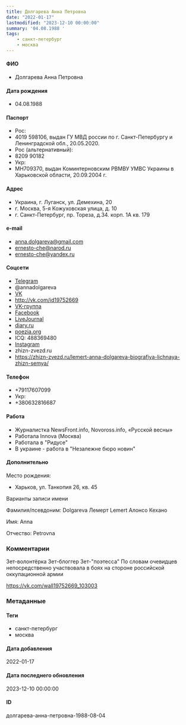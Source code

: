```yaml
---
title: Долгарева Анна Петровна
date: "2022-01-17"
lastmodified: "2023-12-10 00:00:00"
summary: '04.08.1988 '
tags: 
    - санкт-петербург
    - москва
---
```

<!--# pp1-->
<!--## Фигурант-->
<!--### Личные данные-->
#### ФИО
- Долгарева Анна Петровна
#### Дата рождения
- 04.08.1988
#### Паспорт
- Рос:
- 4019 598106, выдан ГУ МВД россии по г. Санкт-Петербургу и Ленинградской обл., 20.05.2020.
- Рос (альтернативный):
- 8209 90182
- Укр:
- МН709370, выдан Коминтерновским РВМВУ УМВС Украины в Харьковской области, 20.09.2004 г.
#### Адрес
- Украина, г. Луганск, ул. Демехина, 20
- г. Москва, 5-я Кожуховская улица, д. 10
- г. Санкт-Петербург, пр. Тореза, д.34. корп. 1А кв. 179
#### e-mail
- anna.dolgareva@gmail.com
- ernesto-che@narod.ru
- ernesto-che@yandex.ru
#### Соцсети
- [Telegram](https://t.me/dolgarevaanna)
- @annadolgareva
- [VK](https://vk.com/dolgarevaanna)
- http://vk.com/id19752669
- [VK-группа](https://vk.com/club32062265)
- [Facebook](https://www.facebook.com/alonsokexano)
- [LiveJournal](http://alonso-kexano.livejournal.com)
- [diary.ru](http://lemert.diary.ru/p208775264.htm)
- [poezia.org](http://poezia.org/ru/personnels/180/)
- ICQ: 488369480
- [Instagram](https://www.instagram.com/anna_dolgareva/)
- zhizn-zvezd.ru
- https://zhizn-zvezd.ru/lemert-anna-dolgareva-biografiya-lichnaya-zhizn-semya/
#### Телефон
- +79117607099
- Укр:
- +380632816687
#### Работа
- Журналистка NewsFront.info, Novoross.info, «Русской весны»
- Работала Innova (Москва)
- Работала в "Ридусе"
- В украине - работа в "Незалежне бюро новин"
#### Дополнительно
Место рождения:
- Харьков, ул. Танкопия 26, кв. 45
 
Варианты записи имени
 
Фамилия/псевдоним:
Dolgareva
Лемерт
Lemert
Алонсо Кехано
 
Имя:
Anna 
 
Отчество:
Petrovna
### Комментарии
Зет-волонтёрка
 Зет-блоггер
 Зет-"поэтесса"
 По словам очевидцев непосредственно участвовала в боях на стороне российской оккупационной армии
 
 https://vk.com/wall19752669_103003
### Метаданные
#### Теги
- санкт-петербург
- москва
#### Дата добавления
2022-01-17
#### Дата последнего обновления
2023-12-10 00:00:00
#### ID
долгарева-анна-петровна-1988-08-04
<!--## END;-->
